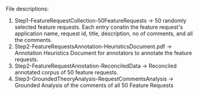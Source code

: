 File descriptions:
1. Step1-FeatureRequestCollection-50FeatureRequests -> 50 randomly selected feature requests. Each entry conatin the feature request's application name, request id, title, description, no of comments, and all the comments.
2. Step2-FeatureRequestsAnnotation-HeuristicsDocument.pdf -> Annotation Heuristics Document for annotators to annotate the feature requests.
3. Step2-FeatureRequestAnnotation-ReconciledData -> Reconciled annotated corpus of 50 feature requests.
4. Step3-GroundedTheoryAnalysis-RequestCommentsAnalysis -> Grounded Analysis of the comments of all 50 Feature Requests


